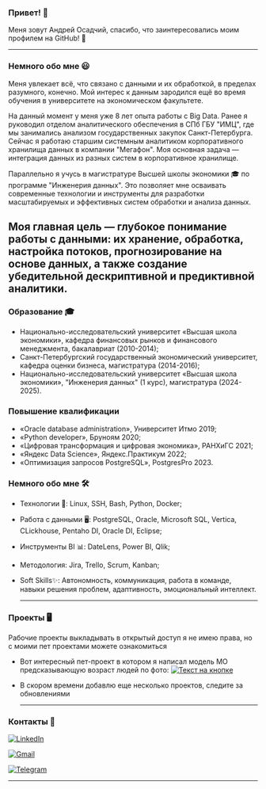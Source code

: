 ### Привет! 👋
Меня зовут Андрей Осадчий, спасибо, что заинтересовались моим профилем на GitHub! 🚀

---
### Немного обо мне 😃
Меня увлекает всё, что связано с данными и их обработкой, в пределах разумного, конечно. Мой интерес к данным зародился ещё во время обучения в университете на экономическом факультете.

На данный момент у меня уже 8 лет опыта работы с Big Data. Ранее я руководил отделом аналитического обеспечения в СПб ГБУ "ИМЦ", где мы занимались анализом государственных закупок Санкт-Петербурга. Сейчас я работаю старшим системным аналитиком корпоративного хранилища данных в компании "Мегафон". Моя основная задача — интеграция данных из разных систем в корпоративное хранилище.

Параллельно я учусь в магистратуре Высшей школы экономики 🎓 по программе "Инженерия данных". Это позволяет мне осваивать современные технологии и инструменты для разработки масштабируемых и эффективных систем обработки и анализа данных. 

Моя главная цель — глубокое понимание работы с данными: их хранение, обработка, настройка потоков, прогнозирование на основе данных, а также создание убедительной дескриптивной и предиктивной аналитики.
---

### Образование 🎓
- Национально-исследовательский университет «Высшая школа экономики», кафедра финансовых рынков и финансового менеджмента, бакалавриат (2010-2014);
- Санкт-Петербургский государственный экономический университет, кафедра оценки бизнеса, магистратура (2014-2016);
- Национально-исследовательский университет «Высшая школа экономики», "Инженерия данных" (1 курс), магистратура (2024-2025).
### Повышение квалификации 
- «Oracle database administration», Университет Итмо 2019;
- «Python developer», Бруноям 2020;
- «Цифровая трансформация и цифровая экономика», РАНХиГС 2021;
- «Яндекс Data Science», Яндекс.Практикум 2022;
- «Оптимизация запросов PostgreSQL», PostgresPro 2023.

### Немного обо мне 🛠️
- Технологии 🔭: Linux, SSH, Bash, Python, Docker;
- Работа с данными 🖥️: PostgreSQL, Oracle, Microsoft SQL, Vertica, CLickhouse, Pentaho DI, Oracle DI, Eclipse;
- Инструменты BI 📊: DateLens, Power BI, Qlik;
- Методология: Jira, Trello, Scrum, Kanban;
- Soft Skills✨: Автономность, коммуникация, работа в команде, навыки решения проблем, адаптивность, эмоциональный интеллект.

  ---
### Проекты 🖥️
Рабочие проекты выкладывать в открытый доступ я не имею права, но с моими пет проектами можете ознакомиться
- Вот интересный пет-проект в котором я написал модель МО предсказывающую возраст людей по фото:  [![Текст на кнопке](https://img.shields.io/badge/TensorFlow-FF6F00?style=for-the-badge&logo=tensorflow&logoColor=white)](https://github.com/andrey-osadchiy/ds_37/blob/main/14/14.ipynb)
- В скором времени добавлю еще несколько проектов, следите за обновлениями

  ---
### Контакты 📱

[![LinkedIn](https://img.shields.io/badge/LinkedIn-0077B5?style=for-the-badge&logo=linkedin&logoColor=white)](https://www.linkedin.com/in/andrey-osadchiy-520783b2/)

[![Gmail](https://img.shields.io/badge/Gmail-D14836?style=for-the-badge&logo=gmail&logoColor=white)](mailto:spbgpuosadchiy@gmail.com)

[![Telegram](https://img.shields.io/badge/Telegram-2CA5E0?style=for-the-badge&logo=telegram&logoColor=white)](https://t.me/Andrey_osadchiy)




---

<!--
**andrey-osadchiy/andrey-osadchiy** is a ✨ _special_ ✨ repository because its `README.md` (this file) appears on your GitHub profile.

Here are some ideas to get you started:

- 🔭 I’m currently working on ...
- 🌱 I’m currently learning ...
- 👯 I’m looking to collaborate on ...
- 🤔 I’m looking for help with ...
- 💬 Ask me about ...
- 📫 How to reach me: ...
- 😄 Pronouns: ...
- ⚡ Fun fact: ...
-->
